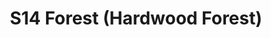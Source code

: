 ---
title: S14 Forest (Hardwood Forest)
permalink: "/teams/s14-forest"
teamslug: s14-forest
members:
- Levert James - Captain
- Marvin Washington - QB
- Andrew Braswell
- Chris Wooley
- Daniel Honeycutt
- Dylan Eike
- James Davis
- Jared McCatheren
- Javi De Diego
- Joe Donnelly
- Kevin Hamilton
- Professor
- Scott Cuviello
- Stephen Heibing
teamid: 5095
name: S14 Forest
color: Hardwood Forest
division: ''
---